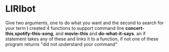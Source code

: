 # LIRIbot
Give two arguments, one to do what you want and the second to search for your term
I created 4 functions to support command line **concert-this**,**spotify-this-song**, and **movie-this** and **do-what-it-says**.
an if statement takes any of these and links it to a function, if not one of these program returns "did not understand your command"

